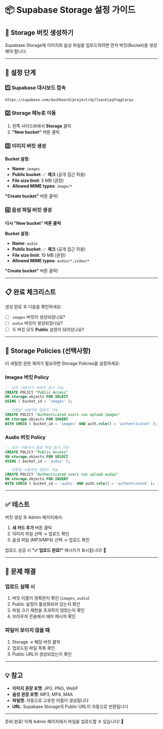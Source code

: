 # 📦 Supabase Storage 설정 가이드

## 🎯 Storage 버킷 생성하기

Supabase Storage에 이미지와 음성 파일을 업로드하려면 먼저 버킷(Bucket)을 생성해야 합니다.

---

## 🚀 설정 단계

### 1️⃣ Supabase 대시보드 접속
```
https://supabase.com/dashboard/project/dylloavkiyqfnqglaryw
```

### 2️⃣ Storage 메뉴로 이동
1. 왼쪽 사이드바에서 **Storage** 클릭
2. **"New bucket"** 버튼 클릭

### 3️⃣ 이미지 버킷 생성
**Bucket 설정:**
- **Name**: `images`
- **Public bucket**: ✅ **체크** (공개 접근 허용)
- **File size limit**: 5 MB (권장)
- **Allowed MIME types**: `image/*`

**"Create bucket"** 버튼 클릭!

### 4️⃣ 음성 파일 버킷 생성
**다시 "New bucket" 버튼 클릭**

**Bucket 설정:**
- **Name**: `audio`
- **Public bucket**: ✅ **체크** (공개 접근 허용)
- **File size limit**: 10 MB (권장)
- **Allowed MIME types**: `audio/*,video/*`

**"Create bucket"** 버튼 클릭!

---

## 📋 완료 체크리스트

생성 완료 후 다음을 확인하세요:

- [ ] `images` 버킷이 생성되었나요?
- [ ] `audio` 버킷이 생성되었나요?
- [ ] 두 버킷 모두 **Public** 설정이 되어있나요?

---

## 🔧 Storage Policies (선택사항)

더 세밀한 권한 제어가 필요하면 Storage Policies를 설정하세요:

### Images 버킷 Policy
```sql
-- 모든 사용자가 이미지 읽기 가능
CREATE POLICY "Public Access"
ON storage.objects FOR SELECT
USING ( bucket_id = 'images' );

-- 인증된 사용자만 업로드 가능
CREATE POLICY "Authenticated users can upload images"
ON storage.objects FOR INSERT
WITH CHECK ( bucket_id = 'images' AND auth.role() = 'authenticated' );
```

### Audio 버킷 Policy
```sql
-- 모든 사용자가 음성 파일 읽기 가능
CREATE POLICY "Public Access"
ON storage.objects FOR SELECT
USING ( bucket_id = 'audio' );

-- 인증된 사용자만 업로드 가능
CREATE POLICY "Authenticated users can upload audio"
ON storage.objects FOR INSERT
WITH CHECK ( bucket_id = 'audio' AND auth.role() = 'authenticated' );
```

---

## ✅ 테스트

버킷 생성 후 Admin 페이지에서:

1. **새 카드 추가** 버튼 클릭
2. 이미지 파일 선택 → 업로드 확인
3. 음성 파일 (MP3/MP4) 선택 → 업로드 확인

업로드 성공 시 **"✅ 업로드 완료!"** 메시지가 표시됩니다! 🎉

---

## 🐛 문제 해결

### 업로드 실패 시
1. 버킷 이름이 정확한지 확인 (`images`, `audio`)
2. Public 설정이 활성화되어 있는지 확인
3. 파일 크기 제한을 초과하지 않았는지 확인
4. 브라우저 콘솔에서 에러 메시지 확인

### 파일이 보이지 않을 때
1. Storage → 해당 버킷 클릭
2. 업로드된 파일 목록 확인
3. Public URL이 생성되었는지 확인

---

## 💡 참고

- **이미지 권장 포맷**: JPG, PNG, WebP
- **음성 권장 포맷**: MP3, MP4, M4A
- **파일명**: 자동으로 고유한 이름이 생성됩니다
- **URL**: Supabase Storage의 Public URL이 자동으로 반환됩니다

---

준비 완료! 이제 Admin 페이지에서 파일을 업로드할 수 있습니다! 🚀



